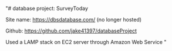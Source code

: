 "# database project: SurveyToday

Site name:
https://dbsdatabase.com/ (no longer hosted)

Github:
https://github.com/jake41397/databaseProject

Used a LAMP stack on EC2 server through Amazon Web Service
" 
